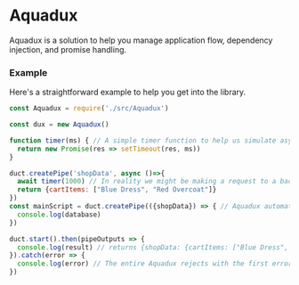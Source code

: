# Aquadux
Aquadux is a solution to help you manage application flow, dependency injection, and promise handling.

### Example
Here's a straightforward example to help you get into the library.
```js
const Aquadux = require('./src/Aquadux')

const dux = new Aquadux()

function timer(ms) { // A simple timer function to help us simulate asynchronous program flow
  return new Promise(res => setTimeout(res, ms))
}

duct.createPipe('shopData', async ()=>{
  await timer(1000) // In reality we might be making a request to a backend
  return {cartItems: ["Blue Dress", "Red Overcoat"]}
})
const mainScript = duct.createPipe(({shopData}) => { // Aquadux automatically detects this script is dependant upon the shopData script, and waits for it to finish before calling this script
  console.log(database)
})

duct.start().then(pipeOutputs => {
  console.log(result) // returns {shopData: {cartItems: ["Blue Dress", "Red Overcoat"]}, "unnamedPipe#1": undefined}
}).catch(error => {
  console.log(error) // The entire Aquadux rejects with the first error.
})
```
